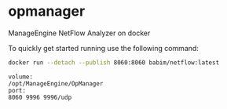 # opmanager
ManageEngine NetFlow Analyzer on docker

To quickly get started running use the following command:
```bash
docker run --detach --publish 8060:8060 babim/netflow:latest
```
```
volume:
/opt/ManageEngine/OpManager
port:
8060 9996 9996/udp
```